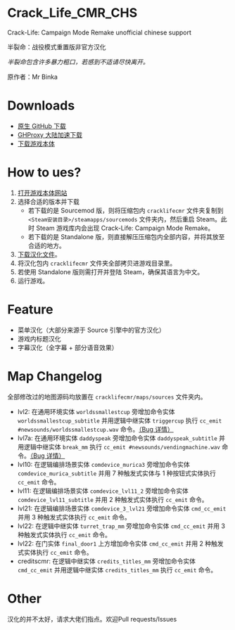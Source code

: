# Crack_Life_CMR_CHS
Crack-Life: Campaign Mode Remake unofficial chinese support

半裂命：战役模式重置版非官方汉化

*半裂命包含许多暴力粗口，若感到不适请尽快离开。*

原作者：Mr Binka

# Downloads
- [原生 GitHub 下载](https://github.com/SummonHIM/Crack_Life_CMR_CHS/archive/master.zip)
- [GHProxy 大陆加速下载](https://ghproxy.com/https://github.com/SummonHIM/Crack_Life_CMR_CHS/archive/master.zip)
- [下载游戏本体](https://www.moddb.com/mods/crack-life-campaign-mode-remake)

# How to ues?
1. [打开游戏本体网站](https://www.moddb.com/mods/crack-life-campaign-mode-remake)
2. 选择合适的版本并下载
   - 若下载的是 Sourcemod 版，则将压缩包内 `cracklifecmr` 文件夹复制到 `<Steam安装目录>/steamapps/sourcemods` 文件夹内，然后重启 Steam。此时 Steam 游戏库内会出现 Crack-Life: Campaign Mode Remake。
   - 若下载的是 Standalone 版，则直接解压压缩包内全部内容，并将其放至合适的地方。
3. [下载汉化文件](#downloads)。
4. 将汉化包内 `cracklifecmr` 文件夹全部拷贝进游戏目录里。
5. 若使用 Standalone 版则需打开并登陆 Steam，确保其语言为中文。
6. 运行游戏。

# Feature
- 菜单汉化（大部分来源于 Source 引擎中的官方汉化）
- 游戏内标题汉化
- 字幕汉化（全字幕 + 部分语音效果）

# Map Changelog
全部修改过的地图源码均放置在 `cracklifecmr/maps/sources` 文件夹内。

- lvl2: 在通用环境实体 `worldssmallestcup` 旁增加命令实体 `worldssmallestcup_subtitle` 并用逻辑中继实体 `triggercup` 执行 `cc_emit #newsounds/worldssmallestcup.wav` 命令。[（Bug 详情）](https://developer.valvesoftware.com/wiki/Closed_Captions:zh-cn#.E5.9C.A8.E4.BD.A0.E7.9A.84.E5.9C.B0.E5.9B.BE.E9.87.8C.E6.92.AD.E6.94.BE.E5.B8.A6.E6.9C.89.E5.AD.97.E5.B9.95.E7.9A.84.E9.9F.B3.E9.A2.91)
- lvl7a: 在通用环境实体 `daddyspeak` 旁增加命令实体 `daddyspeak_subtitle` 并用逻辑中继实体 `break_mm` 执行 `cc_emit #newsounds/vendingmachine.wav` 命令。[（Bug 详情）](https://developer.valvesoftware.com/wiki/Closed_Captions:zh-cn#.E5.9C.A8.E4.BD.A0.E7.9A.84.E5.9C.B0.E5.9B.BE.E9.87.8C.E6.92.AD.E6.94.BE.E5.B8.A6.E6.9C.89.E5.AD.97.E5.B9.95.E7.9A.84.E9.9F.B3.E9.A2.91)
- lvl10: 在逻辑编排场景实体 `comdevice_murica3` 旁增加命令实体 `comdevice_murica_subtitle` 并用 7 种触发式实体与 1 种按钮式实体执行 `cc_emit` 命令。
- lvl11: 在逻辑编排场景实体 `comdevice_lvl11_2` 旁增加命令实体 `comdevice_lvl11_subtitle` 并用 2 种触发式实体执行 `cc_emit` 命令。
- lvl21: 在逻辑编排场景实体 `comdevice_3_lvl21` 旁增加命令实体 `cmd_cc_emit` 并用 3 种触发式实体执行 `cc_emit` 命令。
- lvl22: 在逻辑中继实体 `turret_trap_mm` 旁增加命令实体 `cmd_cc_emit` 并用 3 种触发式实体执行 `cc_emit` 命令。
- lvl22: 在门实体 `final_door1` 上方增加命令实体 `cmd_cc_emit` 并用 2 种触发式实体执行 `cc_emit` 命令。
- creditscmr: 在逻辑中继实体 `credits_titles_mm` 旁增加命令实体 `cmd_cc_emit` 并用逻辑中继实体 `credits_titles_mm` 执行 `cc_emit` 命令。

# Other
汉化的并不太好，请求大佬们指点。欢迎Pull requests/Issues
